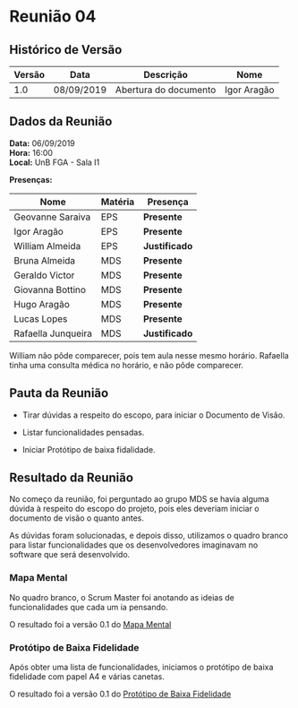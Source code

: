 # Reunião 04

## Histórico de Versão

|Versão|Data|Descrição|Nome|
|---|---|---|---|
|1.0|08/09/2019|Abertura do documento|Igor Aragão|

## Dados da Reunião

**Data:** 06/09/2019  
**Hora:** 16:00  
**Local:** UnB FGA - Sala I1  

**Presenças:**

|Nome|Matéria|Presença|
|---|---|---|
|Geovanne Saraiva   |EPS|**Presente**|
|Igor Aragão        |EPS|**Presente**|
|William Almeida    |EPS|**Justificado**|
|Bruna Almeida      |MDS|**Presente**|
|Geraldo Victor     |MDS|**Presente**|
|Giovanna Bottino   |MDS|**Presente**|
|Hugo Aragão        |MDS|**Presente**|
|Lucas Lopes        |MDS|**Presente**|
|Rafaella Junqueira |MDS|**Justificado**|

William não pôde comparecer, pois tem aula nesse mesmo horário. Rafaella tinha uma consulta médica no horário, e não pôde comparecer.

## Pauta da Reunião

* Tirar dúvidas a respeito do escopo, para iniciar o Documento de Visão.

* Listar funcionalidades pensadas.

* Iniciar Protótipo de baixa fidalidade.

## Resultado da Reunião

No começo da reunião, foi perguntado ao grupo MDS se havia alguma dúvida à respeito do escopo do projeto, pois eles deveriam iniciar o documento de visão o quanto antes.  

As dúvidas foram solucionadas, e depois disso, utilizamos o quadro branco para listar funcionalidades que os desenvolvedores imaginavam no software que será desenvolvido.

### Mapa Mental

No quadro branco, o Scrum Master foi anotando as ideias de funcionalidades que cada um ia pensando.  

O resultado foi a versão 0.1 do [Mapa Mental](../../produto/mapa-mental.md)

### Protótipo de Baixa Fidelidade

Após obter uma lista de funcionalidades, iniciamos o protótipo de baixa fidelidade com papel A4 e várias canetas.  

O resultado foi a versão 0.1 do [Protótipo de Baixa Fidelidade](../../produto/prototipo-baixa.md)
